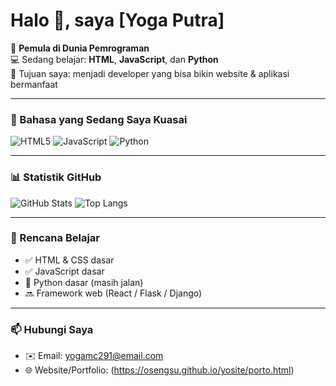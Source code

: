 # Halo 👋, saya [Yoga Putra]

🔰 **Pemula di Dunia Pemrograman**  
💻 Sedang belajar: **HTML**, **JavaScript**, dan **Python**  
🌱 Tujuan saya: menjadi developer yang bisa bikin website & aplikasi bermanfaat  

---

### 🚀 Bahasa yang Sedang Saya Kuasai
![HTML5](https://img.shields.io/badge/-HTML5-orange?logo=html5&logoColor=white&style=for-the-badge)
![JavaScript](https://img.shields.io/badge/-JavaScript-yellow?logo=javascript&logoColor=white&style=for-the-badge)
![Python](https://img.shields.io/badge/-Python-blue?logo=python&logoColor=white&style=for-the-badge)

---

### 📊 Statistik GitHub
![GitHub Stats](https://github-readme-stats.vercel.app/api?username=osengsu&show_icons=true&theme=tokyonight)
![Top Langs](https://github-readme-stats.vercel.app/api/top-langs/?username=USERNAMEKAMU&layout=compact&theme=tokyonight)


---

### 🎯 Rencana Belajar
- ✅ HTML & CSS dasar  
- ✅ JavaScript dasar  
- 🔄 Python dasar (masih jalan)  
- 🔜 Framework web (React / Flask / Django)  

---

### 📫 Hubungi Saya
- ✉️ Email: yogamc291@email.com  
- 🌐 Website/Portfolio: (https://osengsu.github.io/yosite/porto.html)  
